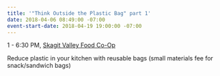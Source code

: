 ```yaml
---
title: '"Think Outside the Plastic Bag" part 1'
date: 2018-04-06 08:49:00 -07:00
event-start-date: 2018-04-19 19:00:00 -07:00
---
```


1 - 6:30 PM, [Skagit Valley Food Co-Op](http://www.skagitfoodcoop.com/)

Reduce plastic in your kitchen with reusable bags (small materials fee for snack/sandwich bags)